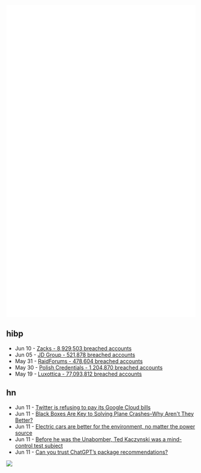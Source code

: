 ![Metrics](https://raw.githubusercontent.com/phixion/phixion/master/metrics.svg)

## hibp

<!--
for https://github.com/phixion/phixion/blob/main/.github/workflows/feeds.yml
-->
<!--START_SECTION:haveibeenpwnd-->
- Jun 10 - [Zacks - 8,929,503 breached accounts](https://haveibeenpwned.com/PwnedWebsites#Zacks)
- Jun 05 - [JD Group - 521,878 breached accounts](https://haveibeenpwned.com/PwnedWebsites#JDGroup)
- May 31 - [RaidForums - 478,604 breached accounts](https://haveibeenpwned.com/PwnedWebsites#RaidForums)
- May 30 - [Polish Credentials - 1,204,870 breached accounts](https://haveibeenpwned.com/PwnedWebsites#PolishCredentials)
- May 19 - [Luxottica - 77,093,812 breached accounts](https://haveibeenpwned.com/PwnedWebsites#Luxottica)
<!--END_SECTION:haveibeenpwnd-->

## hn

<!--
for https://github.com/phixion/phixion/blob/main/.github/workflows/feeds.yml
-->
<!--START_SECTION:hn-->
- Jun 11 - [Twitter is refusing to pay its Google Cloud bills](https://tech.seposts.com/2023/06/twitter-is-refusing-to-pay-its-google.html)
- Jun 11 - [Black Boxes Are Key to Solving Plane Crashes–Why Aren't They Better?](https://www.afar.com/magazine/how-black-boxes-changed-air-travel)
- Jun 11 - [Electric cars are better for the environment, no matter the power source](https://www.popsci.com/technology/are-electric-cars-better-for-the-environment/)
- Jun 11 - [Before he was the Unabomber, Ted Kaczynski was a mind-control test subject](https://www.washingtonpost.com/history/2023/06/11/unabomber-ted-kaczynski-harvard-experiment/)
- Jun 11 - [Can you trust ChatGPT’s package recommendations?](https://vulcan.io/blog/ai-hallucinations-package-risk)
<!--END_SECTION:hn-->

<!--
for https://yhype.me
-->
![](https://hit.yhype.me/github/profile?user_id=13013670)
